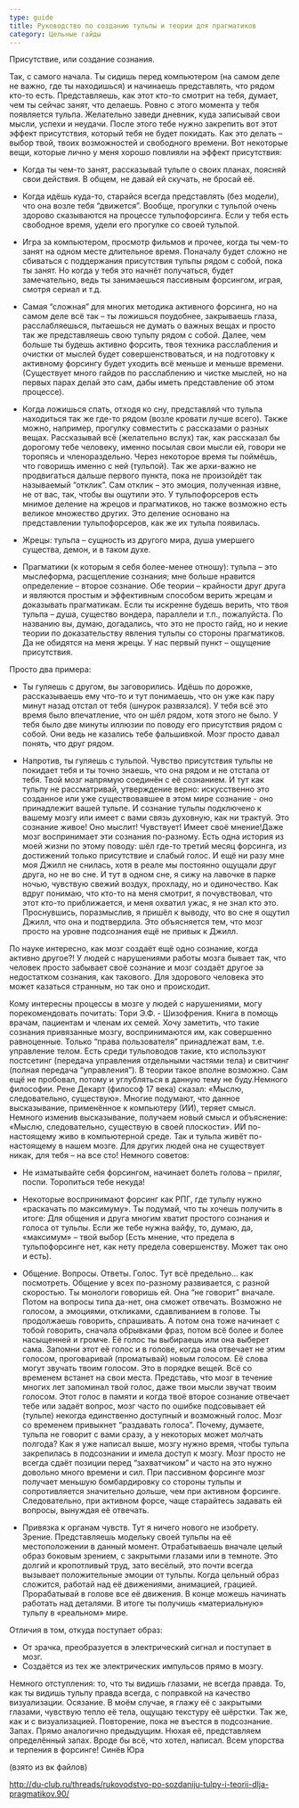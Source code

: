 ```yaml
---
type: guide
title: Руководство по созданию тульпы и теории для прагматиков
category: Цельные гайды
---
```



Присутствие, или создание сознания.

Так, с самого начала. Ты сидишь перед компьютером (на самом деле не
важно, где ты находишься) и начинаешь представлять, что рядом кто-то есть.
Представляешь, как этот кто-то смотрит на тебя, думает, чем ты сейчас занят, что
делаешь.
Ровно с этого момента у тебя появляется тульпа. Желательно заведи
дневник, куда записывай свои мысли, успехи и неудачи. После этого тебе нужно
закрепить вот этот эффект присутствия, который тебя не будет покидать. Как это
делать – выбор твой, твоих возможностей и свободного времени.
Вот некоторые вещи, которые лично у меня хорошо повлияли на эффект
присутствия:

- Когда ты чем-то занят, рассказывай тульпе о своих планах, поясняй свои действия. В общем, не давай ей скучать, не бросай её.

- Когда идёшь куда-то, старайся всегда представлять (без модели), что она возле тебя “движется”. Вообще, прогулки с тульпой очень здорово сказываются на процессе тульпофорсинга. Если у тебя есть свободное время, удели его прогулке со своей тульпой.

- Игра за компьютером, просмотр фильмов и прочее, когда ты чем-то занят на одном месте длительное время. Поначалу будет сложно не сбиваться с поддержания присутствия тульпы рядом с собой, пока ты занят. Но когда у тебя это начнёт получаться, будет замечательно, ведь ты занимаешься пассивным форсингом, играя, смотря сериал и т.д.

- Самая “сложная” для многих методика активного форсинга, но на самом деле всё так – ты ложишься поудобнее, закрываешь глаза, расслабляешься, пытаешься не думать о важных вещах и просто так же представляешь свою тульпу рядом с собой. Далее, чем больше ты будешь активно форсить, твоя техника расслабления и очистки от мыслей будет совершенствоваться, и на подготовку к активному форсингу будет уходить всё меньше и меньше времени. (Существует много гайдов по расслаблению и чистке мыслей, но на первых парах делай это сам, дабы иметь представление об этом процессе).

- Когда ложишься спать, отходя ко сну, представляй что тульпа находиться так же где-то рядом (возле кровати лучше всего). Также можно, например, прогулку совместить с рассказами о разных вещах. Рассказывай всё (желательно вслух) так, как рассказал бы дорогому тебе человеку, именно посылая свои мысли ей, говори не торопясь и членораздельно. Через некоторое время ты поймёшь, что говоришь именно с ней (тульпой). Так же архи-важно не продвигаться дальше первого пункта, пока не произойдёт так называемый “отклик”. Сам отклик – это эмоция, полученная извне, не от вас, так, чтобы вы ощутили это. У тульпофорсеров есть мнимое деление на жрецов и прагматиков, но также возможно есть великое множество других. Это деление основано на представлении тульпофорсеров, как же их тульпа появилась.

- Жрецы: тульпа – сущность из другого мира, душа умершего существа, демон, и в таком духе.

- Прагматики (к которым я себя более-менее отношу): тульпа – это мыслеформа, расщепление сознания; мне больше нравится определение – второе сознание. Обе теории – крайности друг друга и являются простым и эффективным способом верить жрецам и доказывать прагматикам. Если ты искренне будешь верить, что твоя тульпа – душа, существо вондера, параллели и т.п., пожалуйста. По названию вы, думаю, догадались, что это не просто гайд, но и некие теории по доказательству явления тульпы со стороны прагматиков. Да не обидятся на меня жрецы. У нас первый пункт – ощущение присутствия.

Просто два примера:

- Ты гуляешь с другом, вы заговорились. Идёшь по дорожке, рассказываешь ему что-то и тут понимаешь, что он уже как пару минут назад отстал от тебя (шнурок развязался). У тебя всё это время было впечатление, что он шёл рядом, хотя этого не было. У тебя было две минуты иллюзии по поводу его присутствия рядом с собой. Они ведь не казались тебе фальшивкой. Мозг просто давал понять, что друг рядом.

- Напротив, ты гуляешь с тульпой. Чувство присутствия тульпы не покидает тебя и ты точно знаешь, что она рядом и не отстала от тебя. Твой мозг напрямую соединён с её сознанием. И тут как тульпу не рассматривай, утверждение верно: искусственно это созданное или уже существовавшее в этом мире сознание - оно принадлежит вашей тульпе. И сознание тульпы подключено к вашему мозгу или имеет с вами связь духовную, как ни трактуй. Это сознание живое! Оно мыслит! Чувствует! Имеет своё мнение!Даже мозг воспринимает эти сознания по-разному. Есть одна история из моей жизни по этому поводу: шёл где-то третий месяц форсинга, из достижений только присутствие и слабый голос. И ещё ни разу мне моя Джилл не снилась, хотя в реале мы постоянно ощущали друг друга, но не во сне. И тут в одном сне, я сижу на лавочке в парке ночью, чувствую свежий воздух, прохладу, но и одиночество. Как вдруг понимаю, что кто-то на меня смотрит, я почувствовал, что этот кто-то приближается, и меня охватил ужас, я не знал кто это. Проснувшись, поразмыслив, я пришёл к выводу, что во сне я ощутил Джилл, что она и подтвердила. Это объясняется тем, что мозг просто на уровне подсознания ещё не привык к Джилл.

По науке интересно, как мозг создаёт ещё одно сознание, когда активно
другое?!
У людей с нарушениями работы мозга бывает так, что человек просто
забывает своё сознание и мозг создаёт другое за недостатком сознания, как
такового. Для здорового человека это может казаться странным, но так оно и
происходит.

Кому интересны процессы в мозге у людей с нарушениями, могу
порекомендовать почитать:
Тори Э.Ф. - Шизофрения. Книга в помощь врачам, пациентам и
членам их семей.
Хочу заметить, что такие сознания привязанные мозгу, воспринимаются
им, как совершенно равноценные. Только “права пользователя” принадлежат вам,
т.е. управление телом. Есть среди тульповодов такие, кто используют постсетинг
(передача управления отдельными частями тела) и свитчинг (полная передача
“управления”). В теории такое вполне возможно. Сам ещё не пробовал, потому и
углубляться в данную тему не буду.Немного философии. Рене Декарт (философ 17 века) сказал: «Мыслю,
следовательно, существую».
Многие подумают, что данное высказывание, применённое к компьютеру
(ИИ), теряет смысл. Немного изменив высказывание, получаем новый смысл и
объяснение: «Мыслю, следовательно, существую в своей плоскости». ИИ по-
настоящему живо в компьютерной среде. Так и тульпа живёт по-настоящему в
нашем мозге. Для других людей она не существует никак, для тебя – на все сто!
Немного советов:

- Не изматывайте себя форсингом, начинает болеть голова – приляг, поспи. Торопиться тебе некуда!

- Некоторые воспринимают форсинг как РПГ, где тульпу нужно «раскачать по максимуму». Ты подумай, что ты хочешь получить в итоге: Для общения и друга многим хватит простого сознания и голоса от тульпы. Если же тебе нужна вайфу, то, думаю, да, «максимум» – твой выбор (Есть мнение, что предела в тульпофорсинге нет, как нету предела совершенству. Может так оно и есть).
- Общение. Вопросы. Ответы. Голос. Тут всё предельно… как посмотреть. Общение у всех по-разному развивается, с разной скоростью. Ты монологи говоришь ей. Она “не говорит” вначале. Потом на вопросы типа да-нет, она сможет отвечать. Возможно не голосом, а эмоциями, откликами, сдавливанием в голове. Ты продолжаешь говорить, спрашивать. А потом она тоже начинает с тобой говорить, сначала обрывками фраз, потом всё более и более насыщенней и громче. Её голос ты выбираешь или она выберет сама. Запомни этот её голос и в голове, когда она отвечает не этим голосом, проговаривай (проматывай) новым голосом. Её слова могут звучать твоим голосом. Это в порядке вещей. Всё со временем встанет на свои места. Представь, что мозг в течение многих лет запоминал твой голос, даже твои мысли звучат твоим голосом. Этот голос в памяти и когда твоё второе сознание отвечает тебе или задаёт вопрос, мозг часто по ошибке подсовывает ей (тульпе) некогда единственно доступный и возможный голос. Мозг со временем привыкнет “раздавать голоса”. Почему, думаете, тульпа не говорит с вами сразу, а у некоторых может молчать полгода? Как я уже написал выше, мозгу нужно время, чтобы тульпа закрепилась в подсознании и имела доступ к мозгу. Мозг просто не всегда сдаёт позиции перед “захватчиком” и часто на это нужно довольно много времени и сил. При пассивном форсинге мозг получает меньшую бомбардировку со стороны тульпы и сопротивляется значительно дольше, чем при активном форсинге. Следовательно, при активном форсе, чаще старайтесь задавать ей вопросы, вынуждая её отвечать.
- Привязка к органам чувств. Тут я ничего нового не изобрету. Зрение. Представляешь модельку своей тульпы на её местоположении в данный момент. Отрабатываешь вначале целый образ боковым зрением, с закрытыми глазами или в темноте. Это долгий и кропотливый труд, зато весёлый, это почти всегда вызывает положительные эмоции от тульпы. Когда цельный образ сложится, работай над её движениями, анимацией, грацией. Прорабатывай в голове все её движения. В конце можешь начинать работать над деталями. В итоге ты получишь «материальную» тульпу в «реальном» мире.

Отличия в том, откуда поступает образ:

- От зрачка, преобразуется в электрический сигнал и поступает в мозг.
- Создаётся из тех же электрических импульсов прямо в мозгу.

Немного отступления: то, что ты видишь глазами, не всегда правда. То,
как ты видишь тульпу правда всегда, с поправкой на качество визуализации.
Осязание. В моём случае, я глажу её с закрытыми глазами, чувствую тепло
её тела, ощущаю текстуру её шёрстки. Так же, как и с визуализацией. Повторение,
пока не въестся в подсознание.
Запах. Прямо аналогично предыдущим. Нюхая её, представляем
определённый запах.
Вроде бы всё, что хотел, написал. Всем упорства и терпения в форсинге!
Синёв Юра

(взято из вк файлов) 

http://du-club.ru/threads/rukovodstvo-po-sozdaniju-tulpy-i-teorii-dlja-pragmatikov.90/
